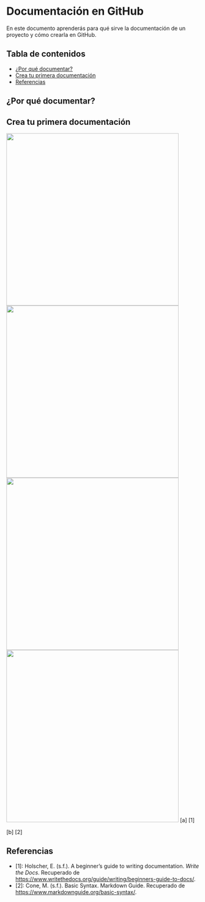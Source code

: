 # Documentación en GitHub
En este documento aprenderás para qué sirve la documentación de un proyecto y cómo crearla en GitHub.


## Tabla de contenidos
* [¿Por qué documentar?](#¿por-que-documentar?)
* [Crea tu primera documentación](#crea-tu-primera-documentación)
* [Referencias](#referencias)


## ¿Por qué documentar?



## Crea tu primera documentación


<img src="https://github.com/fcalod/Parcial1/blob/main/Imágenes/1.PNG" width="450">


<img src="https://github.com/fcalod/Parcial1/blob/main/Imágenes/2.PNG" width="450">


<img src="https://github.com/fcalod/Parcial1/blob/main/Imágenes/3.PNG" width="450">


<img src="https://github.com/fcalod/Parcial1/blob/main/Imágenes/4.PNG" width="450">
[a] [1]

[b] [2]


## Referencias
- [1]: Holscher, E. (s.f.). A beginner’s guide to writing documentation. *Write the Docs*. Recuperado de https://www.writethedocs.org/guide/writing/beginners-guide-to-docs/.
- [2]: Cone, M. (s.f.). Basic Syntax. Markdown Guide. Recuperado de https://www.markdownguide.org/basic-syntax/.
